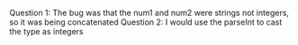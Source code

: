 Question 1: The bug was that the num1 and num2 were strings not integers, so it was being concatenated
Question 2: I would use the parseInt to cast the type as integers